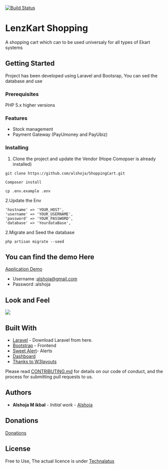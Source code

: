 [![Build Status](https://travis-ci.org/alshoja/ShoppingCart.svg?branch=master)](https://travis-ci.org/alshoja/ShoppingCart)


# LenzKart Shopping 
A shopping cart which can to be used universaly for all types of Ekart systems
## Getting Started
Project has been developed using Laravel and Bootsrap, You can sed the database and use
### Prerequisites

PHP 5.x higher versions

### Features

* Stock management
* Payment Gateway (PayUmoney and PayUbiz)


### Installing

1. Clone the project and update the Vendor (Hope Comopser is already installed)

```
git clone https://github.com/alshoja/ShoppingCart.git
```
```
Composer install
```
```
cp .env.example .env
```

    
2.Update the Env

	'hostname' => 'YOUR_HOST',
	'username' => 'YOUR_USERNAME',
	'password' => 'YOUR_PASSWORD',
	'database' => 'YourdataBase',
    
2.Migrate and Seed the database

    php artisan migrate --seed


## You can find the demo Here


[Application Demo](http://shoppingcart.zenithsbm.com/)

* Username :alshoja@gmail.com
* Password :alshoja

## Look and Feel

<a target="_blank" href="http://shoppingcart.zenithsbm.com"><img src="https://imgur.com/a/aUOrgMq"/></a>



## Built With

* [Laravel](https://laravel.com) - Download  Laravel from here.
* [Bootstrap](http://getbootstrap.com/) - Frontend
* [Sweet Alert](http://getbootstrap.com/)- Alerts
* [Dashboard](https://www.creative-tim.com/product/argon-dashboard)
* [Thanks to W3layouts ](https://demo.w3layouts.com/demos_new/template_demo/07-08-2018/goggles-web_Free/1521872807/web/index.html)





Please read [CONTRIBUTING.md](https://github.com/alshoja/Income-Expence-Manager/blob/master/CODE_OF_CONDUCT.md) for details on our code of conduct, and the process for submitting pull requests to us.


## Authors

* **Alshoja M ikbal** - *Initial work* - [Alshoja ](https://github.com/alshoja)

## Donations
[Donations](https://www.paypal.com/cgi-bin/webscr?cmd=_donations&business=alshoja%40gmail%2ecom&lc=US&item_name=Technalatus&no_note=0&currency_code=USD&bn=PP%2dDonationsBF%3abtn_donateCC_LG%2egif%3aNonHostedGuest)





## License

Free to Use, The actual licence is under [Technalatus](http://technalatus.com/)



